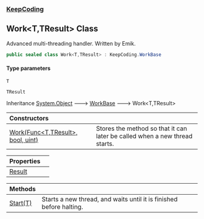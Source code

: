 ### [KeepCoding](KeepCoding.md 'KeepCoding')
## Work&lt;T,TResult&gt; Class
Advanced multi-threading handler. Written by Emik.  
```csharp
public sealed class Work<T,TResult> : KeepCoding.WorkBase
```
#### Type parameters
<a name='KeepCoding_Work_T_TResult__T'></a>
`T`  
  
<a name='KeepCoding_Work_T_TResult__TResult'></a>
`TResult`  
  

Inheritance [System.Object](https://docs.microsoft.com/en-us/dotnet/api/System.Object 'System.Object') &#129106; [WorkBase](KeepCoding_WorkBase.md 'KeepCoding.WorkBase') &#129106; Work&lt;T,TResult&gt;  

| Constructors | |
| :--- | :--- |
| [Work(Func&lt;T,TResult&gt;, bool, uint)](KeepCoding_Work_T_TResult__Work(System_Func_T_TResult__bool_uint).md 'KeepCoding.Work&lt;T,TResult&gt;.Work(System.Func&lt;T,TResult&gt;, bool, uint)') | Stores the method so that it can later be called when a new thread starts.<br/> |

| Properties | |
| :--- | :--- |
| [Result](KeepCoding_Work_T_TResult__Result.md 'KeepCoding.Work&lt;T,TResult&gt;.Result') |  |

| Methods | |
| :--- | :--- |
| [Start(T)](KeepCoding_Work_T_TResult__Start(T).md 'KeepCoding.Work&lt;T,TResult&gt;.Start(T)') | Starts a new thread, and waits until it is finished before halting.<br/> |
